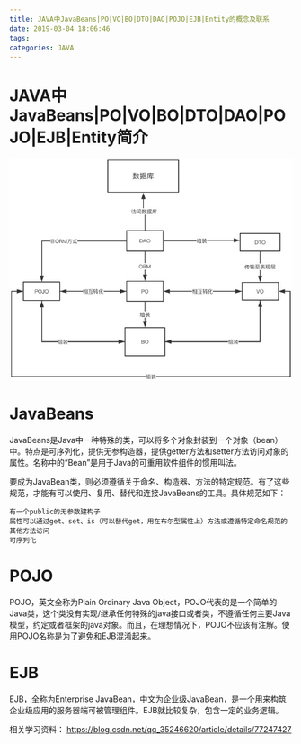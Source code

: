 ```yaml
---
title: JAVA中JavaBeans|PO|VO|BO|DTO|DAO|POJO|EJB|Entity的概念及联系
date: 2019-03-04 18:06:46
tags:
categories: JAVA
---
```


# JAVA中JavaBeans|PO|VO|BO|DTO|DAO|POJO|EJB|Entity简介

![](/images/java_obj_1_1.png)

# JavaBeans

JavaBeans是Java中一种特殊的类，可以将多个对象封装到一个对象（bean）中。特点是可序列化，提供无参构造器，提供getter方法和setter方法访问对象的属性。名称中的“Bean”是用于Java的可重用软件组件的惯用叫法。

要成为JavaBean类，则必须遵循关于命名、构造器、方法的特定规范。有了这些规范，才能有可以使用、复用、替代和连接JavaBeans的工具。具体规范如下：

    有一个public的无参数建构子
    属性可以通过get、set、is（可以替代get，用在布尔型属性上）方法或遵循特定命名规范的其他方法访问
    可序列化

# POJO

POJO，英文全称为Plain Ordinary Java Object，POJO代表的是一个简单的Java类，这个类没有实现/继承任何特殊的java接口或者类，不遵循任何主要Java模型，约定或者框架的java对象。而且，在理想情况下，POJO不应该有注解。使用POJO名称是为了避免和EJB混淆起来。

# EJB
EJB，全称为Enterprise JavaBean，中文为企业级JavaBean，是一个用来构筑企业级应用的服务器端可被管理组件。EJB就比较复杂，包含一定的业务逻辑。

相关学习资料：
https://blog.csdn.net/qq_35246620/article/details/77247427
